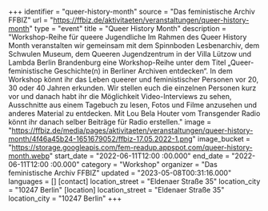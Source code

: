 +++
identifier = "queer-history-month"
source = "Das feministische Archiv FFBIZ"
url = "https://ffbiz.de/aktivitaeten/veranstaltungen/queer-history-month"
type = "event"
title = "Queer History Month"
description = "Workshop-Reihe für queere Jugendliche
Im Rahmen des Queer History Month veranstalten wir gemeinsam mit dem Spinnboden Lesbenarchiv, dem Schwulen Museum, dem Queeren Jugendzentrum in der Villa Lützow und Lambda Berlin Brandenburg eine Workshop-Reihe unter dem Titel „Queer-feministische Geschichte(n) in Berliner Archiven entdecken“.
In dem Workshop könnt ihr das Leben queerer und feministischer Personen vor 20, 30 oder 40 Jahren erkunden. Wir stellen euch die einzelnen Personen kurz vor und danach habt ihr die Möglichkeit Video-Interviews zu sehen, Ausschnitte aus einem Tagebuch zu lesen, Fotos und Filme anzusehen und anderes Material zu entdecken. Mit Lou Bela Houter vom Transgender Radio könnt ihr danach selber Beiträge für Radio erstellen."
image = "https://ffbiz.de/media/pages/aktivitaeten/veranstaltungen/queer-history-month/4f46a45b24-1651679052/ffbiz-17.05.2022-1.png"
image_bucket = "https://storage.googleapis.com/fem-readup.appspot.com/queer-history-month.webp"
start_date = "2022-06-11T12:00 :00.000"
end_date = "2022-06-11T12:00 :00.000"
category = "Workshop"
organizer = "Das feministische Archiv FFBIZ"
updated = "2023-05-08T00:31:16.000"
languages = []
[contact]
location_street = "Eldenaer Straße 35"
location_city = "10247 Berlin"
[location]
location_street = "Eldenaer Straße 35"
location_city = "10247 Berlin"
+++